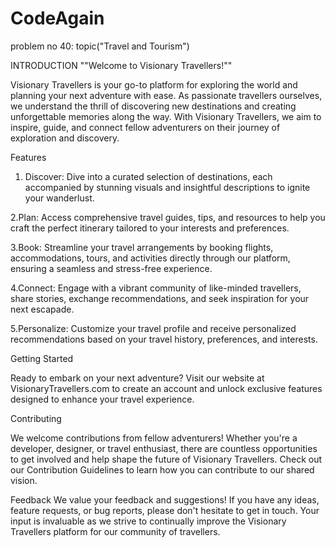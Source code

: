 # CodeAgain
problem no 40: topic("Travel and Tourism")

INTRODUCTION
""Welcome to Visionary Travellers!""

Visionary Travellers is your go-to platform for exploring the world and planning your next adventure with ease. As passionate travellers ourselves, we understand the thrill of discovering new destinations and creating unforgettable memories along the way. With Visionary Travellers, we aim to inspire, guide, and connect fellow adventurers on their journey of exploration and discovery.

Features

1. Discover: Dive into a curated selection of destinations, each accompanied by stunning visuals and insightful descriptions to ignite your wanderlust.

2.Plan: Access comprehensive travel guides, tips, and resources to help you craft the perfect itinerary tailored to your interests and preferences.

3.Book: Streamline your travel arrangements by booking flights, accommodations, tours, and activities directly through our platform, ensuring a seamless and stress-free experience.

4.Connect: Engage with a vibrant community of like-minded travellers, share stories, exchange recommendations, and seek inspiration for your next escapade.

5.Personalize: Customize your travel profile and receive personalized recommendations based on your travel history, preferences, and interests.

Getting Started

Ready to embark on your next adventure? Visit our website at VisionaryTravellers.com to create an account and unlock exclusive features designed to enhance your travel experience.

Contributing

We welcome contributions from fellow adventurers! Whether you're a developer, designer, or travel enthusiast, there are countless opportunities to get involved and help shape the future of Visionary Travellers. Check out our Contribution Guidelines to learn how you can contribute to our shared vision.

Feedback
We value your feedback and suggestions! If you have any ideas, feature requests, or bug reports, please don't hesitate to get in touch. Your input is invaluable as we strive to continually improve the Visionary Travellers platform for our community of travellers.
